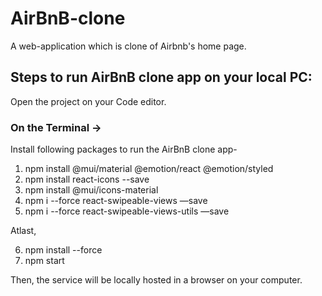 # AirBnB-clone

A web-application which is clone of Airbnb's home page.


## Steps to run AirBnB clone app on your local PC:
   
   Open the project on your Code editor.
    
### On the Terminal ->

Install following packages to run the AirBnB clone app- 

1)  npm install @mui/material @emotion/react @emotion/styled
2)  npm install react-icons --save
3)  npm install @mui/icons-material
4)  npm i --force react-swipeable-views —save
5)  npm i --force react-swipeable-views-utils —save

Atlast,

6)  npm install --force
7)  npm start

Then, the service will be locally hosted in a browser on your computer.
